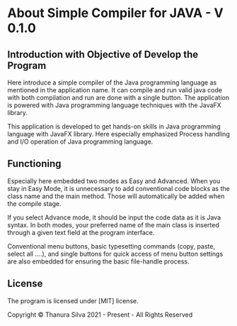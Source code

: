 # About Simple Compiler for JAVA - V 0.1.0

## Introduction with Objective of Develop the Program

Here introduce a simple compiler of the Java programming language as mentioned in the application name. It can compile and run valid java code with both compilation and run are done with a single button. The application is powered with Java programming language techniques with the JavaFX library.

This application is developed to get hands-on skills in Java programming language with JavaFX library. Here especially emphasized Process handling and I/O operation of Java programming language.

## Functioning

Especially here embedded two modes as Easy and Advanced. When you stay in Easy Mode, it is unnecessary to add conventional code blocks as the class name and the main method. Those will automatically be added when the compile stage.

If you select Advance mode, it should be input the code data as it is Java syntax. In both modes, your preferred name of the main class is inserted through a given text field at the program interface.

Conventional menu buttons, basic typesetting commands (copy, paste, select all ….), and single buttons for quick access of menu button settings are also embedded for ensuring the basic file-handle process.

## License

The program is licensed under [MIT] license.


Copyright © Thanura Silva 2021 - Present - All Rights Reserved
